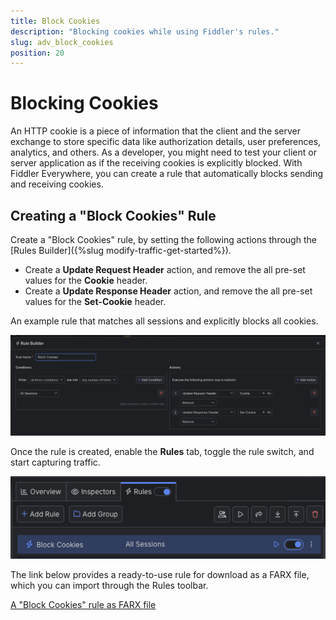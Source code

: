 ```yaml
---
title: Block Cookies
description: "Blocking cookies while using Fiddler's rules."
slug: adv_block_cookies
position: 20
---
```


# Blocking Cookies

An HTTP cookie is a piece of information that the client and the server exchange to store specific data like authorization details, user preferences, analytics, and others. As a developer, you might need to test your client or server application as if the receiving cookies is explicitly blocked. With Fiddler Everywhere, you can create a rule that automatically blocks sending and receiving cookies.

## Creating a "Block Cookies" Rule

Create a "Block Cookies" rule, by setting the following actions through the [Rules Builder]({%slug modify-traffic-get-started%}).

- Create a **Update Request Header** action, and remove the all pre-set values for the **Cookie** header.
- Create a **Update Response Header** action, and remove the all pre-set values for the **Set-Cookie** header.


An example rule that matches all sessions and explicitly blocks all cookies.

![Creating "Block Cookies" rule](../../images/advanced/adv-tech-block-cookies.png)

Once the rule is created, enable the **Rules** tab, toggle the rule switch, and start capturing traffic.

![Activating the "Block Cookies" rule](../../images/advanced/adv-tech-block-cookies-active-rule.png)

The link below provides a ready-to-use rule for download as a FARX file, which you can import through the Rules toolbar.

[A "Block Cookies" rule as FARX file](https://github.com/telerik/fiddler-everywhere/rules/tooling/block-cookies)
 
 